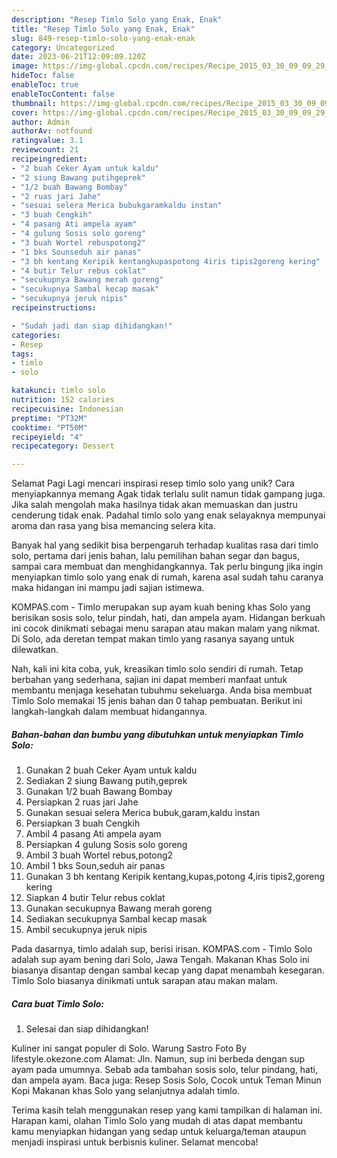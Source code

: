 ```yaml
---
description: "Resep Timlo Solo yang Enak, Enak"
title: "Resep Timlo Solo yang Enak, Enak"
slug: 849-resep-timlo-solo-yang-enak-enak
category: Uncategorized
date: 2023-06-21T12:09:09.120Z
image: https://img-global.cpcdn.com/recipes/Recipe_2015_03_30_09_09_29_413_7d97bc9eba716fe75500/680x482cq70/timlo-solo-foto-resep-utama.jpg
hideToc: false
enableToc: true
enableTocContent: false
thumbnail: https://img-global.cpcdn.com/recipes/Recipe_2015_03_30_09_09_29_413_7d97bc9eba716fe75500/680x482cq70/timlo-solo-foto-resep-utama.jpg
cover: https://img-global.cpcdn.com/recipes/Recipe_2015_03_30_09_09_29_413_7d97bc9eba716fe75500/680x482cq70/timlo-solo-foto-resep-utama.jpg
author: Admin
authorAv: notfound
ratingvalue: 3.1
reviewcount: 21
recipeingredient:
- "2 buah Ceker Ayam untuk kaldu"
- "2 siung Bawang putihgeprek"
- "1/2 buah Bawang Bombay"
- "2 ruas jari Jahe"
- "sesuai selera Merica bubukgaramkaldu instan"
- "3 buah Cengkih"
- "4 pasang Ati ampela ayam"
- "4 gulung Sosis solo goreng"
- "3 buah Wortel rebuspotong2"
- "1 bks Sounseduh air panas"
- "3 bh kentang Keripik kentangkupaspotong 4iris tipis2goreng kering"
- "4 butir Telur rebus coklat"
- "secukupnya Bawang merah goreng"
- "secukupnya Sambal kecap masak"
- "secukupnya jeruk nipis"
recipeinstructions:

- "Sudah jadi dan siap dihidangkan!"
categories:
- Resep
tags:
- timlo
- solo

katakunci: timlo solo 
nutrition: 152 calories
recipecuisine: Indonesian
preptime: "PT32M"
cooktime: "PT50M"
recipeyield: "4"
recipecategory: Dessert

---
```



Selamat Pagi Lagi mencari inspirasi resep timlo solo yang unik? Cara menyiapkannya memang Agak tidak terlalu sulit namun tidak gampang juga. Jika salah mengolah maka hasilnya tidak akan memuaskan dan justru cenderung tidak enak. Padahal timlo solo yang enak selayaknya mempunyai aroma dan rasa yang bisa memancing selera kita.


Banyak hal yang sedikit bisa berpengaruh terhadap kualitas rasa dari timlo solo, pertama dari jenis bahan, lalu pemilihan bahan segar dan bagus, sampai cara membuat dan menghidangkannya. Tak perlu bingung jika ingin menyiapkan timlo solo yang enak di rumah, karena asal sudah tahu caranya maka hidangan ini mampu jadi sajian istimewa.

KOMPAS.com - Timlo merupakan sup ayam kuah bening khas Solo yang berisikan sosis solo, telur pindah, hati, dan ampela ayam. Hidangan berkuah ini cocok dinikmati sebagai menu sarapan atau makan malam yang nikmat. Di Solo, ada deretan tempat makan timlo yang rasanya sayang untuk dilewatkan.


Nah, kali ini kita coba, yuk, kreasikan timlo solo sendiri di rumah. Tetap berbahan yang sederhana, sajian ini dapat memberi manfaat untuk membantu menjaga kesehatan tubuhmu sekeluarga. Anda bisa membuat Timlo Solo memakai 15 jenis bahan dan 0 tahap pembuatan. Berikut ini langkah-langkah dalam membuat hidangannya.

<!--inarticleads1-->

##### Bahan-bahan dan bumbu yang dibutuhkan untuk menyiapkan Timlo Solo:

1. Gunakan 2 buah Ceker Ayam untuk kaldu
1. Sediakan 2 siung Bawang putih,geprek
1. Gunakan 1/2 buah Bawang Bombay
1. Persiapkan 2 ruas jari Jahe
1. Gunakan sesuai selera Merica bubuk,garam,kaldu instan
1. Persiapkan 3 buah Cengkih
1. Ambil 4 pasang Ati ampela ayam
1. Persiapkan 4 gulung Sosis solo goreng
1. Ambil 3 buah Wortel rebus,potong2
1. Ambil 1 bks Soun,seduh air panas
1. Gunakan 3 bh kentang Keripik kentang,kupas,potong 4,iris tipis2,goreng kering
1. Siapkan 4 butir Telur rebus coklat
1. Gunakan secukupnya Bawang merah goreng
1. Sediakan secukupnya Sambal kecap masak
1. Ambil secukupnya jeruk nipis


Pada dasarnya, timlo adalah sup, berisi irisan. KOMPAS.com - Timlo Solo adalah sup ayam bening dari Solo, Jawa Tengah. Makanan Khas Solo ini biasanya disantap dengan sambal kecap yang dapat menambah kesegaran. Timlo Solo biasanya dinikmati untuk sarapan atau makan malam. 

<!--inarticleads2-->

##### Cara buat Timlo Solo:


1. Selesai dan siap dihidangkan!

Kuliner ini sangat populer di Solo. Warung Sastro Foto By lifestyle.okezone.com Alamat: Jln. Namun, sup ini berbeda dengan sup ayam pada umumnya. Sebab ada tambahan sosis solo, telur pindang, hati, dan ampela ayam. Baca juga: Resep Sosis Solo, Cocok untuk Teman Minun Kopi Makanan khas Solo yang selanjutnya adalah timlo. 

Terima kasih telah menggunakan resep yang kami tampilkan di halaman ini. Harapan kami, olahan Timlo Solo yang mudah di atas dapat membantu kamu menyiapkan hidangan yang sedap untuk keluarga/teman ataupun menjadi inspirasi untuk berbisnis kuliner. Selamat mencoba!
